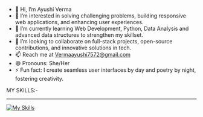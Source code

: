 - 👋 Hi, I’m Ayushi Verma
- 👀 I’m interested in solving challenging problems, building responsive web applications, and enhancing user experiences.
- 🌱 I’m currently learning Web Development, Python, Data Analysis and advanced data structures to strengthen my skillset.
- 💞️ I’m looking to collaborate on  full-stack projects, open-source contributions, and innovative solutions in tech.
- 📫 Reach me at Vermaayushi7572@gmail.com 
- 😄 Pronouns: She/Her
- ⚡ Fun fact: I create seamless user interfaces by day and poetry by night, fostering creativity.

<!---
Aver0007/Aver0007 is a ✨ special ✨ repository because its `README.md` (this file) appears on your GitHub profile.
You can click the Preview link to take a look at your changes.
--->
MY SKILLS:-
_______________________________________________________________________________________________________________________________________________________________________________________________________________________


[![My Skills](https://skillicons.dev/icons?i=c,cpp,py,js,html,css,nodejs,react,expressjs,jquery,git,github,mysql,npm,postgres,postman,vite,vscode,bootstrap,tailwind)](https://skillicons.dev)
